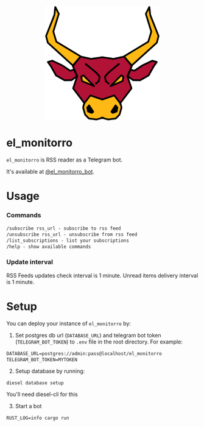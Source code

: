 <p align="center"><img src="el_monitorro_logo.png" alt="el_monitorro" height="300px"></p>

# el_monitorro

`el_monitorro` is RSS reader as a Telegram bot.

It's available at [@el_monitorro_bot](https://t.me/el_monitorro_bot).

# Usage

### Commands

```
/subscribe rss_url - subscribe to rss feed
/unsubscribe rss_url - unsubscribe from rss feed
/list_subscriptions - list your subscriptions
/help - show available commands
```

### Update interval

RSS Feeds updates check interval is 1 minute.
Unread items delivery interval is 1 minute.


# Setup

You can deploy your instance of `el_monitorro` by:

1. Set postgres db url (`DATABASE_URL`) and telegram bot token (`TELEGRAM_BOT_TOKEN`) to `.env` file in the root directory. For example:

```
DATABASE_URL=postgres://admin:pass@localhost/el_monitorro
TELEGRAM_BOT_TOKEN=MYTOKEN
```

2. Setup database by running:

```
diesel database setup
```

You'll need diesel-cli for this

3. Start a bot

```
RUST_LOG=info cargo run
```
